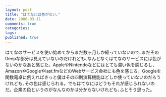 ```yaml
---
layout: post
title: "はてなには色がない｡"
date: 2006-03-11
comments: true
categories:
tags:
published: true
---
```



はてなのサービスを使い始めてからまだ数ヶ月しか経っていないので､まだそのDeepな部分は見えていないのだけれども､なんとなくはてなのサービスには色がないのかなあと感じた。AppleやNintendoなどにはとても濃い色を感じるし、AmazonやGoogleやlast.fmなどのWebサービス会社にも色を感じる。Googleを関数電卓に例えればきっと僕はその四則演算機能ほどしか使っていないのだろうけれども､その色は感じられる。でもはてなにはどうもそれが感じられないのだ。企業の色というのがなんなのかは分からないけれども､ふとそう思った。
